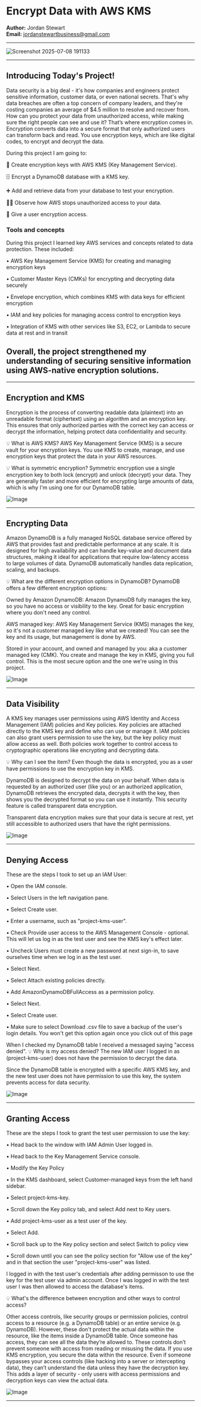 
# Encrypt Data with AWS KMS

**Author:** Jordan Stewart  
**Email:** jordanstewartbusiness@gmail.com

---

![Screenshot 2025-07-08 191133](https://github.com/user-attachments/assets/649987ff-4149-4bb3-93c0-deb3b9f2ae51)


---

## Introducing Today's Project!

Data security is a big deal - it's how companies and engineers protect sensitive information, customer data, or even national secrets. That's why data breaches are often a top concern of company leaders, and they're costing companies an average of $4.5 million to resolve and recover from. How can you protect your data from unauthorized access, while making sure the right people can see and use it? That’s where encryption comes in. Encryption converts data into a secure format that only authorized users can transform back and read. You use encryption keys, which are like digital codes, to encrypt and decrypt the data.

During this project I am going to:

🔑 Create encryption keys with AWS KMS (Key Management Service).

🗄️ Encrypt a DynamoDB database with a KMS key.

➕ Add and retrieve data from your database to test your encryption.

🕵️‍♀️ Observe how AWS stops unauthorized access to your data.

💎 Give a user encryption access.

### Tools and concepts

During this project I learned key AWS services and concepts related to data protection. These included:

• AWS Key Management Service (KMS) for creating and managing encryption keys

• Customer Master Keys (CMKs) for encrypting and decrypting data securely

• Envelope encryption, which combines KMS with data keys for efficient encryption

• IAM and key policies for managing access control to encryption keys

• Integration of KMS with other services like S3, EC2, or Lambda to secure data at rest and in transit

## Overall, the project strengthened my understanding of securing sensitive information using AWS-native encryption solutions.

---


## Encryption and KMS

Encryption is the process of converting readable data (plaintext) into an unreadable format (ciphertext) using an algorithm and an encryption key. This ensures that only authorized parties with the correct key can access or decrypt the information, helping protect data confidentiality and security.

💡 What is AWS KMS?
AWS Key Management Service (KMS) is a secure vault for your encryption keys. You use KMS to create, manage, and use encryption keys that protect the data in your AWS resources.

💡 What is symmetric encryption?
Symmetric encryption use a single encryption key to both lock (encrypt) and unlock (decrypt) your data. They are generally faster and more efficient for encrypting large amounts of data, which is why I'm using one for our DynamoDB table. 

![Image](http://learn.nextwork.org/authentic_azure_zealous_melon/uploads/aws-security-kms_a2b3c4d5)

---

## Encrypting Data

Amazon DynamoDB is a fully managed NoSQL database service offered by AWS that provides fast and predictable performance at any scale. It is designed for high availability and can handle key-value and document data structures, making it ideal for applications that require low-latency access to large volumes of data. DynamoDB automatically handles data replication, scaling, and backups.

💡 What are the different encryption options in DynamoDB?
DynamoDB offers a few different encryption options:

Owned by Amazon DynamoDB: Amazon DynamoDB fully manages the key, so you have no access or visibility to the key. Great for basic encryption where you don't need any control.

AWS managed key: AWS Key Management Service (KMS) manages the key, so it's not a customer managed key like what we created! You can see the key and its usage, but management is done by AWS.

Stored in your account, and owned and managed by you: aka a customer managed key (CMK). You create and manage the key in KMS, giving you full control. This is the most secure option and the one we're using in this project.

![Image](http://learn.nextwork.org/authentic_azure_zealous_melon/uploads/aws-security-kms_q8r9s0t1)

---

## Data Visibility

A KMS key manages user permissions using AWS Identity and Access Management (IAM) policies and Key policies. Key policies are attached directly to the KMS key and define who can use or manage it. IAM policies can also grant users permission to use the key, but the key policy must allow access as well. Both policies work together to control access to cryptographic operations like encrypting and decrypting data.

💡 Why can I see the item?
Even though the data is encrypted, you as a user have permissions to use the encryption key in KMS.

DynamoDB is designed to decrypt the data on your behalf. When data is requested by an authorized user (like you) or an authorized application, DynamoDB retrieves the encrypted data, decrypts it with the key, then shows you the decrypted format so you can use it instantly. This security feature is called transparent data encryption.

Transparent data encryption makes sure that your data is secure at rest, yet still accessible to authorized users that have the right permissions.

![Image](http://learn.nextwork.org/authentic_azure_zealous_melon/uploads/aws-security-kms_c0d1e2f3)

---

## Denying Access

These are the steps I took to set up an IAM User: 

• Open the IAM console.

• Select Users in the left navigation pane.

• Select Create user.

• Enter a username, such as "project-kms-user".

• Check Provide user access to the AWS Management Console - optional. This will let us log in as the test user and see the KMS key's effect later.

• Uncheck Users must create a new password at next sign-in,  to save ourselves time when we log in as the test user.

• Select Next.

• Select Attach existing policies directly.

• Add AmazonDynamoDBFullAccess as a permission policy.

• Select Next.

• Select Create user.

• Make sure to select Download .csv file to save a backup of the user's login details. You won't get this option again once you click out of this page



When I checked my DynamoDB table I received a messaged saying "access denied". 
💡 Why is my access denied?
The new IAM user I logged in as (project-kms-user) does not have the permission to decrypt the data.

Since the DynamoDB table is encrypted with a specific AWS KMS key, and the new test user does not have permission to use this key, the system prevents access for data security.

![Image](http://learn.nextwork.org/authentic_azure_zealous_melon/uploads/aws-security-kms_w0x1y2z3)

---

## Granting Access

These are the steps I took to grant the test user permission to use the key:

• Head back to the window with IAM Admin User logged in.

• Head back to the Key Management Service console.

• Modify the Key Policy

• In the KMS dashboard, select Customer-managed keys from the left hand sidebar.

• Select project-kms-key.

• Scroll down the Key policy tab, and select Add next to Key users.

• Add project-kms-user as a test user of the key.

• Select Add.

• Scroll back up to the Key policy section and select Switch to policy view

• Scroll down until you can see the policy section for "Allow use of the key" and in that section the user "project-kms-user" was listed.


I logged in with the test user's credentials after adding permisson to use the key for the test user via admin account. Once I was logged in with the test user I was then allowed to access the database's items.

💡 What's the difference between encryption and other ways to control access?

Other access controls, like security groups or permission policies, control access to a resource (e.g. a DynamoDB table) or an entire service (e.g. DynamoDB). However, these don't protect the actual data within the resource, like the items inside a DynamoDB table. Once someone has access, they can see all the data they’re allowed to. These controls don’t prevent someone with access from reading or misusing the data. If you use KMS encryption, you secure the data within the resource. Even if someone bypasses your access controls (like hacking into a server or intercepting data), they can’t understand the data unless they have the decryption key. This adds a layer of security - only users with access permissions and decryption keys can view the actual data.

![Image](http://learn.nextwork.org/authentic_azure_zealous_melon/uploads/aws-security-kms_feffb2fb8)

---

